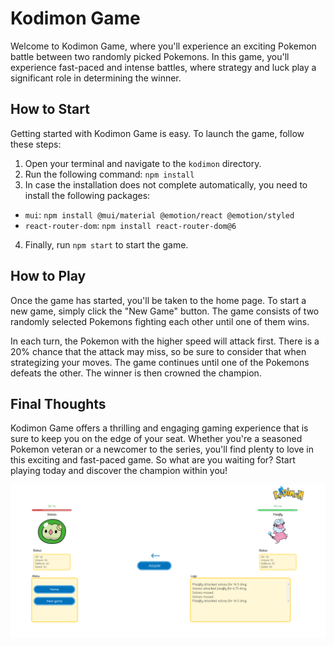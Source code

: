 # Kodimon Game

Welcome to Kodimon Game, where you'll experience an exciting Pokemon battle between two randomly picked Pokemons. In this game, you'll experience fast-paced and intense battles, where strategy and luck play a significant role in determining the winner.

## How to Start

Getting started with Kodimon Game is easy. To launch the game, follow these steps:

1. Open your terminal and navigate to the `kodimon` directory.
2. Run the following command: `npm install`
3. In case the installation does not complete automatically, you need to install the following packages:
  - `mui`: `npm install @mui/material @emotion/react @emotion/styled`
  - `react-router-dom`: `npm install react-router-dom@6`
4. Finally, run `npm start` to start the game.

## How to Play

Once the game has started, you'll be taken to the home page. To start a new game, simply click the "New Game" button. The game consists of two randomly selected Pokemons fighting each other until one of them wins.

In each turn, the Pokemon with the higher speed will attack first. There is a 20% chance that the attack may miss, so be sure to consider that when strategizing your moves. The game continues until one of the Pokemons defeats the other. The winner is then crowned the champion.

## Final Thoughts

Kodimon Game offers a thrilling and engaging gaming experience that is sure to keep you on the edge of your seat. Whether you're a seasoned Pokemon veteran or a newcomer to the series, you'll find plenty to love in this exciting and fast-paced game. So what are you waiting for? Start playing today and discover the champion within you!

![Project Image](https://github.com/LionShareZoki/kodimon/blob/master/src/images/kodimon-project-image.png)
